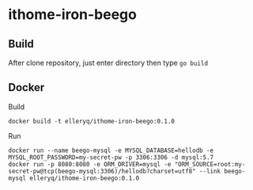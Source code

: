 # ithome-iron-beego

## Build

After clone repository, just enter directory then type `go build`

## Docker

Build
```
docker build -t elleryq/ithome-iron-beego:0.1.0
```

Run
```
docker run --name beego-mysql -e MYSQL_DATABASE=hellodb -e MYSQL_ROOT_PASSWORD=my-secret-pw -p 3306:3306 -d mysql:5.7
docker run -p 8080:8080 -e ORM_DRIVER=mysql -e "ORM_SOURCE=root:my-secret-pw@tcp(beego-mysql:3306)/hellodb?charset=utf8" --link beego-mysql elleryq/ithome-iron-beego:0.1.0
```
